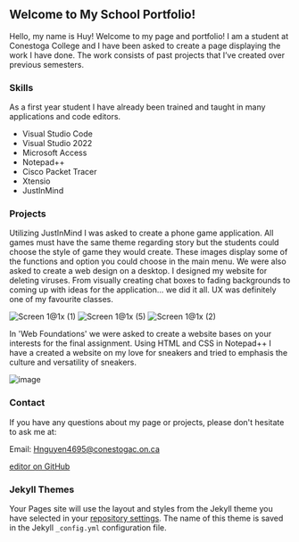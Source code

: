 ## Welcome to My School Portfolio!

Hello, my name is Huy! Welcome to my page and portfolio! I am a student at Conestoga College and I have been asked to create a page displaying the work I have done. The work consists of past projects that I’ve created over previous semesters.

### Skills

As a first year student I have already been trained and taught in many applications and code editors.

- Visual Studio Code
- Visual Studio 2022
- Microsoft Access
- Notepad++
- Cisco Packet Tracer
- Xtensio
- JustInMind

### Projects

Utilizing JustInMind I was asked to create a phone game application.  All games must have the same theme regarding story but the students could choose the style of game they would create.  These images display some of the functions and option you could choose in the main menu.  We were also asked to create a web design on a desktop. I designed my website for deleting  viruses.  From visually creating chat boxes to fading backgrounds to coming up with ideas for the application... we did it all.  UX was definitely one of my favourite classes.

![Screen 1@1x (1)](https://user-images.githubusercontent.com/102196636/159951278-53869f80-50dd-4963-ac6f-3d29b34fe658.png)
![Screen 1@1x (5)](https://user-images.githubusercontent.com/102196636/159951527-1ebb415d-aeed-43e7-9274-1abac7ba3b7c.png)
![Screen 1@1x (2)](https://user-images.githubusercontent.com/102196636/159952985-2887ff9f-de30-4acf-b1f9-a55fe2c423dc.png)

In 'Web Foundations' we were asked to create a website bases on your interests for the final assignment.  Using HTML and CSS in Notepad++ I have a created a website on my love for sneakers and tried to emphasis the culture and versatility of sneakers.

![image](https://user-images.githubusercontent.com/102196636/159955813-83a6dd27-1c56-465c-bdf3-91dca47c2ece.png)

### Contact

If you have any questions about my page or projects, please don't hesitate to ask me at:

Email: Hnguyen4695@conestogac.on.ca

[editor on GitHub](https://github.com/TheHuyknd/TheHuyknd/edit/gh-pages/index.md)

### Jekyll Themes

Your Pages site will use the layout and styles from the Jekyll theme you have selected in your [repository settings](https://github.com/TheHuyknd/TheHuyknd/settings/pages). The name of this theme is saved in the Jekyll `_config.yml` configuration file.
